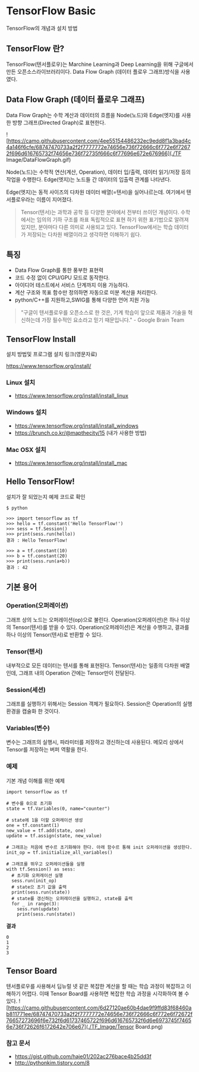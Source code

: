 TensorFlow Basic
================
TensorFlow의 개념과 설치 방법

## TensorFlow 란?
TensorFlow(텐서플로우)는 Marchine Learning과 Deep Learning을 위해 구글에서 만든 오픈소스라이브러리이다. Data Flow Graph (데이터 플로우 그래프)방식을 사용였다.


## Data Flow Graph (데이터 플로우 그래프)
Data Flow Graph는 수학 계산과 데이터의 흐름을 Node(노드)와 Edge(엣지)를 사용한 방향 그래프(Directed Graph)로 표현한다.

![https://camo.githubusercontent.com/4ee55154486232ec9edd8f1a3bad4c4a146f6cfe/68747470733a2f2f7777772e74656e736f72666c6f772e6f72672f696d616765732f74656e736f72735f666c6f77696e672e676966](./TF Image/DataFlowGraph.gif)

Node(노드)는 수학적 연산(계산, Operation), 데이터 입/출력, 데이터 읽기/저장 등의 작업을 수행한다. Edge(엣지)는 노드들 간 데이터의 입출력 관계를 나타낸다.

Edge(엣지)는 동적 사이즈의 다차원 데이터 배열(=텐서)을 실어나르는데. 여기에서 텐서플로우라는 이름이 지어졌다.

> Tensor(텐서)는 과학과 공학 등 다양한 분야에서 전부터 쓰이던 개념이다. 수학에서는 임의의 기하 구조를 좌표 독립적으로 표현 하기 위한 표기법으로 알려져 있지만, 분야마다 다른 의미로 사용되고 있다. TensorFlow에서는 학습 데이터가 저장되는 다차원 배열이라고 생각하면 이해하기 쉽다.

## 특징

- Data Flow Graph를 통한 풍부한 표현력
- 코드 수정 없이 CPU/GPU 모드로 동작한다.
- 아이디어 테스트에서 서비스 단계까지 이용 가능하다.
- 계산 구조와 목표 함수만 정의하면 자동으로 미분 계산을 처리한다.
- python/C++를 지원하고,SWIG를 통해 다양한 언어 지원 가능

> "구글이 텐서플로우를 오픈소스로 한 것은, 기계 학습이 앞으로 제품과 기술을 혁신하는데 가장 필수적인 요소라고 믿기 때문입니다." - Google Brain Team


## TensorFlow Install
설치 방법및 프로그램 설치 링크(영문자료)

https://www.tensorflow.org/install/

### Linux 설치
- https://www.tensorflow.org/install/install_linux

### Windows 설치
- https://www.tensorflow.org/install/install_windows
- https://brunch.co.kr/@mapthecity/15 (내가 사용한 방법)

### Mac OSX 설치
- https://www.tensorflow.org/install/install_mac


## Hello TensorFlow!
설치가 잘 되었는지 예제 코드로 확인

```
$ python

>>> import tensorflow as tf
>>> hello = tf.constant('Hello TensorFlow!')
>>> sess = tf.Session()
>>> print(sess.run(hello))
결과 : Hello TensorFlow!

>>> a = tf.constant(10)
>>> b = tf.constant(20)
>>> print(sess.run(a+b))
결과 : 42
```


## 기본 용어

### Operation(오퍼레이션)
그래프 상의 노드는 오퍼레이션(op)으로 불린다. Operation(오퍼레이션)은 하나 이상의 Tensor(텐서)를 받을 수 있다. Operation(오퍼레이션)은 계산을 수행하고, 결과를 하나 이상의 Tensor(텐서)로 반환할 수 있다.

### Tensor(텐서)
내부적으로 모든 데이터는 텐서를 통해 표현된다. Tensor(텐서)는 일종의 다차원 배열인데, 그래프 내의 Operation 간에는 Tensor만이 전달된다.

### Session(세션)
그래프를 실행하기 위해서는 Session 객체가 필요하다. Session은 Operation의 실행 환경을 캡술화 한 것이다.

### Variables(변수)
변수는 그래프의 실행시, 파라미터를 저장하고 갱신하는데 사용된다. 메모리 상에서 Tensor를 저장하는 버퍼 역활을 한다.


### 예제
기본 개념 이해를 위한 예제

```
import tensorflow as tf

# 변수를 0으로 초기화
state = tf.Variables(0, name="counter")

# state에 1을 더할 오퍼레이션 생성
one = tf.constant(1)
new_value = tf.add(state, one)
update = tf.assign(state, new_value)

# 그래프는 처음에 변수르 초기화해야 한다. 아래 함수르 통해 init 오퍼레이션을 생성한다.
init_op = tf.iniitialize_all_variables()

# 그래프를 뛰우고 오퍼레이션들을 실행
with tf.Session() as sess:
  # 초기화 오퍼레이션 실행
  sess.run(init_op)
  # state으 초기 값을 출력
  print(sess.run(state))
  # state를 갱신하는 오퍼레이션을 실행하고, state를 출력
  for _ in range(3):
    sess.run(update)
    print(sess.run(state))
```

__결과__

```
0
1
2
3
```


## Tensor Board
텐서플로우를 사용해서 딥뉴럴 넷 같은 복잡한 계산을 할 때는 학습 과정이 복잡하고 이해하기 어렵다. 이때 Tensor Board를 사용하면 복잡한 학습 과정을 시각화하여 볼 수 있다.
![https://camo.githubusercontent.com/6d27120ae60b4dae9f9ffd83f68460ab811771ee/68747470733a2f2f7777772e74656e736f72666c6f772e6f72672f76657273696f6e732f6d61737465722f696d616765732f6d6e6973745f74656e736f72626f6172642e706e67](./TF_Image/Tensor Board.png)

### 참고 문서

- https://gist.github.com/haje01/202ac276bace4b25dd3f
- http://pythonkim.tistory.com/8










>
